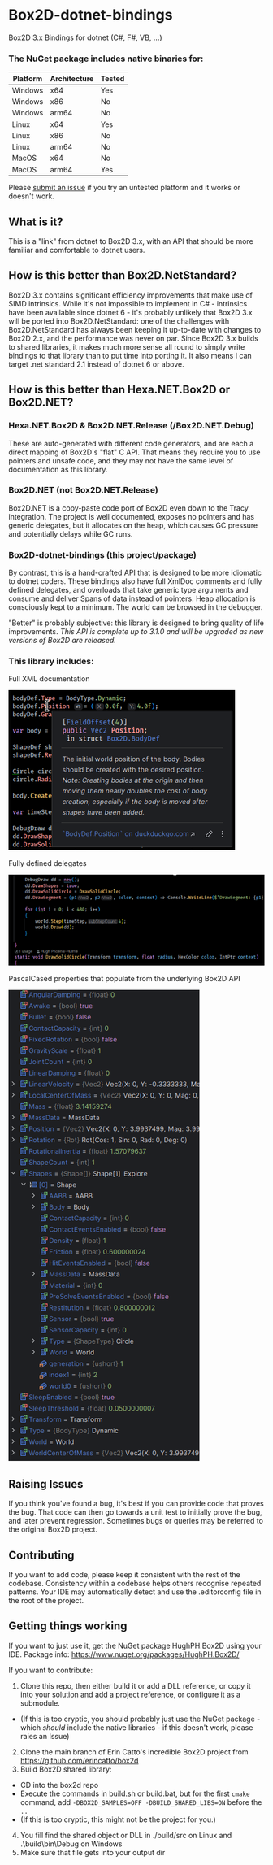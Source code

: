 # Box2D-dotnet-bindings
Box2D 3.x Bindings for dotnet (C#, F#, VB, ...)

### The NuGet package includes native binaries for:

| Platform  | Architecture | Tested |
|-----------| ------------ |-------|
| Windows   | x64          | Yes   |
| Windows   | x86          | No    |
| Windows   | arm64        | No    |
| Linux     | x64          | Yes   |
| Linux     | x86          | No    |
| Linux     | arm64        | No    |
| MacOS     | x64          | No    |
| MacOS     | arm64        | Yes   |

Please [submit an issue](https://github.com/HughPH/Box2D-dotnet-bindings/issues) if you try an untested platform and it works or doesn't work.

## What is it?
This is a "link" from dotnet to Box2D 3.x, with an API that should be more familiar and comfortable to dotnet users.

## How is this better than Box2D.NetStandard?
Box2D 3.x contains significant efficiency improvements that make use of SIMD intrinsics.
While it's not impossible to implement in C# - intrinsics have been available since dotnet 6 - it's probably unlikely that Box2D 3.x will be ported into Box2D.NetStandard: one of the challenges with Box2D.NetStandard has always been keeping it up-to-date with changes to Box2D 2.x, and the performance was never on par. Since Box2D 3.x builds to shared libraries, it makes much more sense all round to simply write bindings to that library than to put time into porting it. It also means I can target .net standard 2.1 instead of dotnet 6 or above.

## How is this better than Hexa.NET.Box2D or Box2D.NET?
### Hexa.NET.Box2D & Box2D.NET.Release (/Box2D.NET.Debug)
These are auto-generated with different code generators, and are each a direct mapping of Box2D's "flat" C API. That means they require you to use pointers and unsafe code, and they may not have the same level of documentation as this library.
### Box2D.NET (not Box2D.NET.Release)
Box2D.NET is a copy-paste code port of Box2D even down to the Tracy integration. The project is well documented, exposes no pointers and has generic delegates, but it allocates on the heap, which causes GC pressure and potentially delays while GC runs.
### Box2D-dotnet-bindings (this project/package)
By contrast, this is a hand-crafted API that is designed to be more idiomatic to dotnet coders. These bindings also have full XmlDoc comments and fully defined delegates, and overloads that take generic type arguments and consume and deliver Spans of data instead of pointers. Heap allocation is consciously kept to a minimum. The world can be browsed in the debugger.

"Better" is probably subjective: this library is designed to bring quality of life improvements. *This API is complete up to 3.1.0 and will be upgraded as new versions of Box2D are released.*

### This library includes:
Full XML documentation

<img src="media/Intellisense.png" alt="An image demonstrating the XMLDoc."/>

Fully defined delegates

<img src="media/Delegates.png" alt="An image demonstrating two delegates, one which is a direct assignment of a method, and the other which is a lambda."/>

PascalCased properties that populate from the underlying Box2D API

<img src="media/BodyProperties.png" alt="An image demonstrating the PascalCased properties of a Body object showing detailed information about the Body."/>


## Raising Issues

If you think you've found a bug, it's best if you can provide code that proves the bug. That code can then go towards a unit test to initially prove the bug, and later prevent regression. Sometimes bugs or queries may be referred to the original Box2D project.

## Contributing

If you want to add code, please keep it consistent with the rest of the codebase. Consistency within a codebase helps others recognise repeated patterns. Your IDE may automatically detect and use the .editorconfig file in the root of the project.

## Getting things working

If you want to just use it, get the NuGet package HughPH.Box2D using your IDE. Package info: https://www.nuget.org/packages/HughPH.Box2D/

If you want to contribute:

1. Clone this repo, then either build it or add a DLL reference, or copy it into your solution and add a project reference, or configure it as a submodule.
- (If this is too cryptic, you should probably just use the NuGet package - which *should* include the native libraries - if this doesn't work, please raies an Issue)
2. Clone the main branch of Erin Catto's incredible Box2D project from https://github.com/erincatto/box2d
3. Build Box2D shared library:
- CD into the box2d repo
- Execute the commands in build.sh or build.bat, but for the first `cmake` command, add `-DBOX2D_SAMPLES=OFF -DBUILD_SHARED_LIBS=ON` before the `..`
- (If this is too cryptic, this might not be the project for you.)
4. You fill find the shared object or DLL in ./build/src on Linux and .\build\bin\Debug on Windows
5. Make sure that file gets into your output dir

